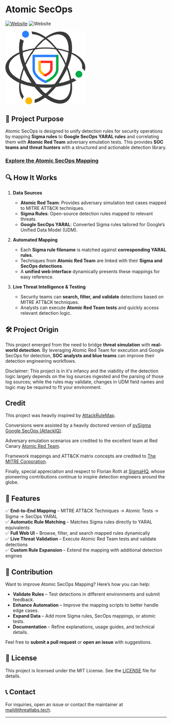 # Atomic SecOps

[![Website](https://img.shields.io/badge/Website-atomicsecops.com-blue)](https://atomicsecops.com)
![Website](https://img.shields.io/website?url=https%3A%2F%2Fatomicsecops.com&style=flat)

<img src="secops-atomic-logo.png" alt="Atomic SecOps Mapping, detection rules, Unified Data Model" width="250">

## 🎯 Project Purpose

Atomic SecOps is designed to unify detection rules for security operations by mapping **Sigma rules** to **Google SecOps YARAL rules** and correlating them with **Atomic Red Team** adversary emulation tests. This provides **SOC teams and threat hunters** with a structured and actionable detection library.

### [Explore the Atomic SecOps Mapping](https://atomicsecops.com)

## 🔍 How It Works

1. **Data Sources**
   - **Atomic Red Team**: Provides adversary simulation test cases mapped to MITRE ATT&CK techniques.
   - **Sigma Rules**: Open-source detection rules mapped to relevant threats.
   - **Google SecOps YARAL**: Converted Sigma rules tailored for Google’s Unified Data Model (UDM).

2. **Automated Mapping**
   - Each **Sigma rule filename** is matched against **corresponding YARAL rules**.
   - Techniques from **Atomic Red Team** are linked with their **Sigma and SecOps detections**.
   - A **unified web interface** dynamically presents these mappings for easy reference.

3. **Live Threat Intelligence & Testing**
   - Security teams can **search, filter, and validate** detections based on MITRE ATT&CK techniques.
   - Analysts can execute **Atomic Red Team tests** and quickly access relevant detection logic.
   
## 🛠️ Project Origin

This project emerged from the need to bridge **threat simulation** with **real-world detection**. By leveraging Atomic Red Team for execution and Google SecOps for detection, **SOC analysts and blue teams** can improve their detection engineering workflows.

Disclaimer: This project is in it's infancy and the viability of the detection logic largely depends on the log sources ingested and the parsing of those log sources; while the rules may validate, changes in UDM field names and logic may be required to fit your environment. 

## Credit

This project was heavily inspired by [AttackRuleMap](https://github.com/krdmnbr/AttackRuleMap).  

Conversions were assisted by a heavily doctored version of [pySigma Google SecOps (AttackIQ)](https://github.com/attackIQ/pySigma-Google-SecOps).

Adversary emulation scenarios are credited to the excellent team at Red Canary [Atomic Red Team](https://github.com/redcanaryco/atomic-red-team).  

Framework mappings and ATT&CK matrix concepts are credited to [The MITRE Corporation](https://github.com/mitre-attack).  

Finally, special appreciation and respect to Florian Roth at [SigmaHQ](https://github.com/SigmaHQ/sigma), whose pioneering contributions continue to inspire detection engineers around the globe.

## 🚀 Features

✅ **End-to-End Mapping** – MITRE ATT&CK Techniques → Atomic Tests → Sigma → SecOps YARAL  
✅ **Automatic Rule Matching** – Matches Sigma rules directly to YARAL equivalents  
✅ **Full Web UI** – Browse, filter, and search mapped rules dynamically  
✅ **Live Threat Validation** – Execute Atomic Red Team tests and validate detections  
✅ **Custom Rule Expansion** – Extend the mapping with additional detection engines  

## 🤝 Contribution

Want to improve Atomic SecOps Mapping? Here’s how you can help:

- **Validate Rules** – Test detections in different environments and submit feedback.
- **Enhance Automation** – Improve the mapping scripts to better handle edge cases.
- **Expand Data** – Add more Sigma rules, SecOps mappings, or atomic tests.
- **Documentation** – Refine explanations, usage guides, and technical details.

Feel free to **submit a pull request** or **open an issue** with suggestions.

## 📄 License

This project is licensed under the MIT License. See the [LICENSE](LICENSE) file for details.

## 📞 Contact

For inquiries, open an issue or contact the maintainer at [mail@threatlabs.tech](mailto:mail@threatlabs.tech).

---
